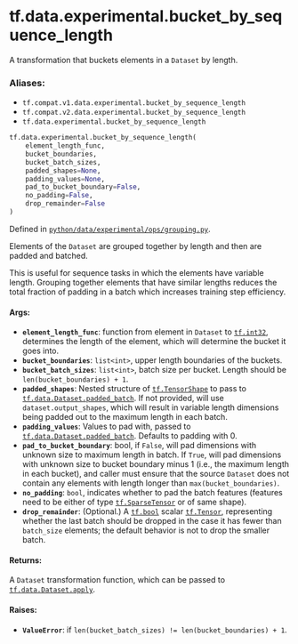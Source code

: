 <div itemscope itemtype="http://developers.google.com/ReferenceObject">
<meta itemprop="name" content="tf.data.experimental.bucket_by_sequence_length" />
<meta itemprop="path" content="Stable" />
</div>

# tf.data.experimental.bucket_by_sequence_length

A transformation that buckets elements in a `Dataset` by length.

### Aliases:

* `tf.compat.v1.data.experimental.bucket_by_sequence_length`
* `tf.compat.v2.data.experimental.bucket_by_sequence_length`
* `tf.data.experimental.bucket_by_sequence_length`

``` python
tf.data.experimental.bucket_by_sequence_length(
    element_length_func,
    bucket_boundaries,
    bucket_batch_sizes,
    padded_shapes=None,
    padding_values=None,
    pad_to_bucket_boundary=False,
    no_padding=False,
    drop_remainder=False
)
```



Defined in [`python/data/experimental/ops/grouping.py`](/code/stable/tensorflow/python/data/experimental/ops/grouping.py).

<!-- Placeholder for "Used in" -->

Elements of the `Dataset` are grouped together by length and then are padded
and batched.

This is useful for sequence tasks in which the elements have variable length.
Grouping together elements that have similar lengths reduces the total
fraction of padding in a batch which increases training step efficiency.

#### Args:


* <b>`element_length_func`</b>: function from element in `Dataset` to <a href="../../../tf.md#int32"><code>tf.int32</code></a>,
  determines the length of the element, which will determine the bucket it
  goes into.
* <b>`bucket_boundaries`</b>: `list<int>`, upper length boundaries of the buckets.
* <b>`bucket_batch_sizes`</b>: `list<int>`, batch size per bucket. Length should be
  `len(bucket_boundaries) + 1`.
* <b>`padded_shapes`</b>: Nested structure of <a href="../../../tf/TensorShape.md"><code>tf.TensorShape</code></a> to pass to
  <a href="../../../tf/data/Dataset.md#padded_batch"><code>tf.data.Dataset.padded_batch</code></a>. If not provided, will use
  `dataset.output_shapes`, which will result in variable length dimensions
  being padded out to the maximum length in each batch.
* <b>`padding_values`</b>: Values to pad with, passed to
  <a href="../../../tf/data/Dataset.md#padded_batch"><code>tf.data.Dataset.padded_batch</code></a>. Defaults to padding with 0.
* <b>`pad_to_bucket_boundary`</b>: bool, if `False`, will pad dimensions with unknown
  size to maximum length in batch. If `True`, will pad dimensions with
  unknown size to bucket boundary minus 1 (i.e., the maximum length in each
  bucket), and caller must ensure that the source `Dataset` does not contain
  any elements with length longer than `max(bucket_boundaries)`.
* <b>`no_padding`</b>: `bool`, indicates whether to pad the batch features (features
  need to be either of type <a href="../../../tf/sparse/SparseTensor.md"><code>tf.SparseTensor</code></a> or of same shape).
* <b>`drop_remainder`</b>: (Optional.) A <a href="../../../tf.md#bool"><code>tf.bool</code></a> scalar <a href="../../../tf/Tensor.md"><code>tf.Tensor</code></a>, representing
  whether the last batch should be dropped in the case it has fewer than
  `batch_size` elements; the default behavior is not to drop the smaller
  batch.


#### Returns:

A `Dataset` transformation function, which can be passed to
<a href="../../../tf/data/Dataset.md#apply"><code>tf.data.Dataset.apply</code></a>.



#### Raises:


* <b>`ValueError`</b>: if `len(bucket_batch_sizes) != len(bucket_boundaries) + 1`.